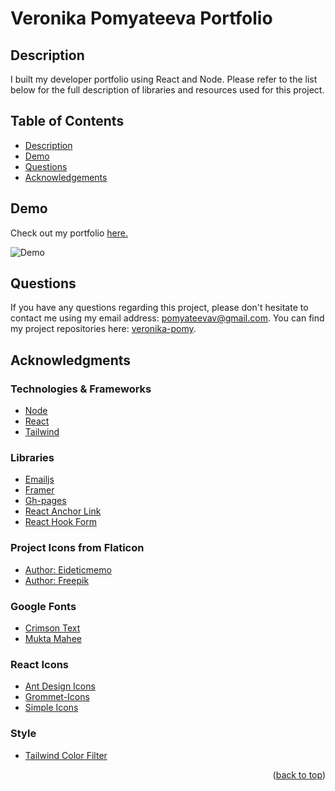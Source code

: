 # Veronika Pomyateeva Portfolio

## Description

I built my developer portfolio using React and Node. Please refer to the list below for the full description of libraries and resources used for this project. 

## Table of Contents

  <ul>
    <li>
      <a href="#description">Description</a>
    </li>
    <li>
      <a href="#demo">Demo</a>
    </li>
    <li>
        <a href="#questions">Questions</a>
    </li>
    <li>
        <a href="#acknowledgments">Acknowledgements</a>
    </li>
  </ul>

## Demo

Check out my portfolio [here.](https://veronika-pomy.github.io/Portfolio/)

![Demo](https://github.com/veronika-pomy/Portfolio/assets/111567114/cb0eed61-b4f0-4798-af2c-fdae78ccc5e4)

## Questions

If you have any questions regarding this project, please don't hesitate to contact me using my email address: pomyateevav@gmail.com. You can find my project repositories here: [veronika-pomy](https://github.com/veronika-pomy?tab=repositories).

## Acknowledgments

### Technologies & Frameworks

- [Node](https://nodejs.org/en)
- [React](https://react.dev/)
- [Tailwind](https://tailwindcss.com/)

### Libraries

- [Emailjs](https://www.emailjs.com/)
- [Framer](https://www.framer.com/motion/)
- [Gh-pages](https://www.npmjs.com/package/gh-pages)
- [React Anchor Link](https://www.npmjs.com/package/react-anchor-link-smooth-scroll)
- [React Hook Form](https://www.npmjs.com/package/react-hook-form)

### Project Icons from Flaticon

- [Author: Eideticmemo](https://www.flaticon.com/authors/eideticmemo)
- [Author: Freepik](https://www.flaticon.com/authors/freepik)

### Google Fonts

- [Crimson Text](https://fonts.google.com/specimen/Crimson+Text)
- [Mukta Mahee](https://fonts.google.com/specimen/Mukta+Mahee)

### React Icons

- [Ant Design Icons](https://react-icons.github.io/react-icons/icons?name=ai)
- [Grommet-Icons](https://react-icons.github.io/react-icons/icons?name=gr)
- [Simple Icons](https://react-icons.github.io/react-icons/icons?name=si)

### Style

- [Tailwind Color Filter](https://tailwind-color-filter-generator.vercel.app/)

<p align="right">(<a href="#veronika-pomyateeva-portfolio">back to top</a>)</p>
